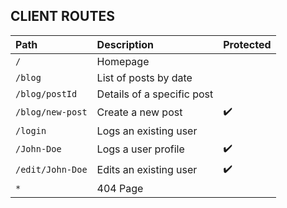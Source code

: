 ## CLIENT ROUTES


| Path                        | Description                        | Protected   |
| :-------                    | :---------                         | :--------   |
| `/`                         | Homepage                           |             |
| `/blog`                     | List of posts by date              |             |
| `/blog/postId`              | Details of a specific post         |             |
| `/blog/new-post`            | Create a new post                  |     ✔️      |
| `/login`                    | Logs an existing user              |             |
| `/John-Doe`                 | Logs a user profile                |     ✔️      |
| `/edit/John-Doe`            | Edits an existing user             |     ✔️      |
| `*`                         | 404 Page                           |             |
